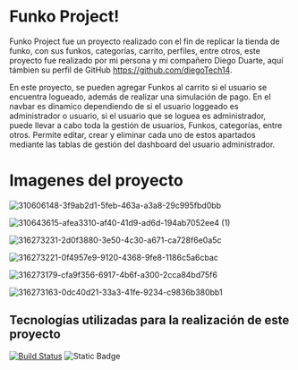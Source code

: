 # Funko Project!

Funko Project fue un proyecto realizado con el fin de replicar la tienda de funko, con sus funkos, categorías, carrito, perfiles, entre otros, este proyecto fue realizado por mi persona y mi compañero Diego Duarte, aquí támbien su perfil de GitHub https://github.com/diegoTech14.

En este proyecto, se pueden agregar Funkos al carrito si el usuario se encuentra logueado, además de realizar una simulación de pago.
En el navbar es dinamico dependiendo de si el usuario loggeado es administrador o usuario, si el usuario que se loguea es administrador, puede llevar a cabo toda la gestión de usuarios, Funkos, categorías, entre otros. Permite editar, crear y eliminar cada uno de estos apartados mediante las tablas de gestión del dashboard del usuario administrador.

# Imagenes del proyecto
![310606148-3f9ab2d1-5feb-463a-a3a8-29c995fbd0bb](https://github.com/QuiqueCode/funkoProject/assets/149546547/7adc6f9d-933b-45e4-be02-fa9732ac671e)

![310643615-afea3310-af40-41d9-ad6d-194ab7052ee4 (1)](https://github.com/QuiqueCode/funkoProject/assets/149546547/a1079373-972c-4d12-a87a-edd0ace5ef0d)

![316273231-2d0f3880-3e50-4c30-a671-ca728f6e0a5c](https://github.com/QuiqueCode/funkoProject/assets/149546547/5f6cfcb7-2844-4404-b1a7-41d157ddcb74)

![316273221-0f4957e9-9120-4368-9fe8-1186c5a6cbac](https://github.com/QuiqueCode/funkoProject/assets/149546547/16400882-9d19-4b59-902f-fad0a6e7a592)

![316273179-cfa9f356-6917-4b6f-a300-2cca84bd75f6](https://github.com/QuiqueCode/funkoProject/assets/149546547/1058b0ac-7be7-4a76-b10d-a3f701836faa)

![316273163-0dc40d21-33a3-41fe-9234-c9836b380bb1](https://github.com/QuiqueCode/funkoProject/assets/149546547/5e009276-c836-4da6-9dd2-73cebc2f5208)


## Tecnologías utilizadas para la realización de este proyecto


[![Build Status](https://img.shields.io/badge/build-MySQL-4479A1?style=for-the-badge&logo=MySQL&logoColor=white&label=%20&labelColor=black&color=4479A1&cacheSeconds=3600)](https://img.shields.io/badge/build-MySQL-4479A1?style=for-the-badge&logo=MySQL&logoColor=white&label=%20&labelColor=black&color=4479A1&cacheSeconds=3600) 
![Static Badge](https://img.shields.io/badge/https%3A%2F%2Fimg.shields.io%2Fbadge%2F%3AbadgeContent%3Fstyle%3Dfor-PHP-badge%26logo%3Dlaravel%26logoColor%3D%2523FF2D20%26label%3D%2520%26labelColor%3Dblack%26color%3D%2523FF2D20%26cacheSeconds%3D3600?style=for-the-badge&logo=php&logoColor=white&label=%20&labelColor=black&color=%23777BB4&cacheSeconds=3600) 


